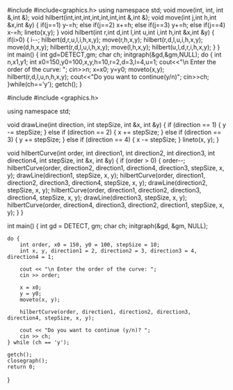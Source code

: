#include<iostream> 
#include<graphics.h> 
using namespace std; 
void move(int, int, int &,int &); 
void hilbert(int,int,int,int,int,int,int &,int &); 
void move(int j,int h,int &x,int &y) 
{ 
if(j==1) 
y-=h; 
else if(j==2) 
x+=h; 
else if(j==3) 
y+=h; 
else if(j==4) 
x-=h; 
lineto(x,y); 
} 
void hilbert(int r,int d,int l,int u,int i,int h,int &x,int &y) 
{ 
if(i>0) 
{ 
i--; 
hilbert(d,r,u,l,i,h,x,y); 
move(r,h,x,y); 
hilbert(r,d,l,u,i,h,x,y); 
move(d,h,x,y); 
hilbert(r,d,l,u,i,h,x,y); 
move(l,h,x,y); 
hilbert(u,l,d,r,i,h,x,y); 
} 
} 
int main() 
{ 
int gd=DETECT,gm; 
char ch; 
initgraph(&gd,&gm,NULL); 
do 
{ 
int n,x1,y1; 
int x0=150,y0=100,x,y,h=10,r=2,d=3,l=4,u=1; 
cout<<"\n Enter the order of the curve: "; 
cin>>n; 
x=x0; 
y=y0; 
moveto(x,y); 
hilbert(r,d,l,u,n,h,x,y); 
cout<<"Do you want to continue(y/n)"; 
cin>>ch; 
}while(ch=='y'); 
getch();
}






#include <iostream>
#include <graphics.h>

using namespace std;

void drawLine(int direction, int stepSize, int &x, int &y) {
    if (direction == 1) {
        y -= stepSize;
    } else if (direction == 2) {
        x += stepSize;
    } else if (direction == 3) {
        y += stepSize;
    } else if (direction == 4) {
        x -= stepSize;
    }
    lineto(x, y);
}

void hilbertCurve(int order, int direction1, int direction2, int direction3, int direction4, int stepSize, int &x, int &y) {
    if (order > 0) {
        order--;
        hilbertCurve(order, direction2, direction1, direction4, direction3, stepSize, x, y);
        drawLine(direction1, stepSize, x, y);
        hilbertCurve(order, direction1, direction2, direction3, direction4, stepSize, x, y);
        drawLine(direction2, stepSize, x, y);
        hilbertCurve(order, direction1, direction2, direction3, direction4, stepSize, x, y);
        drawLine(direction3, stepSize, x, y);
        hilbertCurve(order, direction4, direction3, direction2, direction1, stepSize, x, y);
    }
}

int main() {
    int gd = DETECT, gm;
    char ch;
    initgraph(&gd, &gm, NULL);

    do {
        int order, x0 = 150, y0 = 100, stepSize = 10;
        int x, y, direction1 = 2, direction2 = 3, direction3 = 4, direction4 = 1;

        cout << "\n Enter the order of the curve: ";
        cin >> order;

        x = x0;
        y = y0;
        moveto(x, y);

        hilbertCurve(order, direction1, direction2, direction3, direction4, stepSize, x, y);

        cout << "Do you want to continue (y/n)? ";
        cin >> ch;
    } while (ch == 'y');

    getch();
    closegraph();
    return 0;
}
